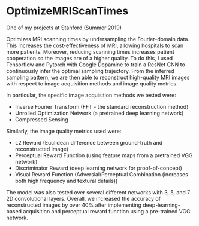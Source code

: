 # OptimizeMRIScanTimes
One of my projects at Stanford (Summer 2019)

Optimizes MRI scanning times by undersampling the Fourier-domain data. This increases the cost-effectiveness of MRI, allowing hospitals to scan more patients. Moreover, reducing scanning times increases patient cooperation so the images are of a higher quality. To do this, I used Tensorflow and Pytorch with Google Dopamine to train a ResNet CNN to continuously infer the optimal sampling trajectory. From the inferred sampling pattern, we are then able to reconstruct high-quality MRI images with respect to image acquisition methods and image quality metrics.

In particular, the specific image acquisition methods we tested were:
- Inverse Fourier Transform (FFT - the standard reconstruction method)
- Unrolled Optimization Network (a pretrained deep learning network)
- Compressed Sensing 

Similarly, the image quality metrics used were:
- L2 Reward (Euclidean difference between ground-truth and reconstructed image)
- Perceptual Reward Function (using feature maps from a pretrained VGG network)
- Discriminator Reward (deep learning network for proof-of-concept)
- Visual Reward Function (Adversial/Perceptual Combination (increases both high frequency and textural details))

The model was also tested over several different networks with 3, 5, and 7 2D convolutional layers. Overall, we increased the accuracy of reconstructed images by over 40% after implementing deep-learning-based acquisition and perceptual reward function using a pre-trained VGG network.
